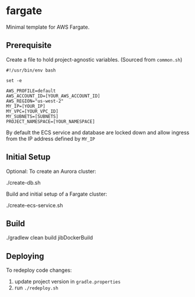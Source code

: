 
# fargate

Minimal template for AWS Fargate.




## Prerequisite

Create a file to hold project-agnostic variables. (Sourced from `common.sh`)

```
#!/usr/bin/env bash

set -e

AWS_PROFILE=default
AWS_ACCOUNT_ID=[YOUR_AWS_ACCOUNT_ID]
AWS_REGION="us-west-2"
MY_IP=[YOUR_IP]
MY_VPC=[YOUR_VPC_ID]
MY_SUBNETS=[SUBNETS]
PROJECT_NAMESPACE=[YOUR_NAMESPACE]
```

By default the ECS service and database are locked down and allow ingress from the IP address defined by `MY_IP`  


## Initial Setup

Optional: To create an Aurora cluster:

  ./create-db.sh
  
Build and initial setup of a Fargate cluster:

  ./create-ecs-service.sh
  
  
## Build

  ./gradlew clean build jibDockerBuild  
  
## Deploying  
  
To redeploy code changes:

1. update project version in `gradle.properties`
2. run `./redeploy.sh`     